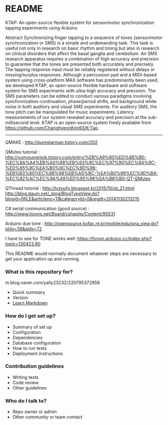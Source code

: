 # README #

KTAP: An open-source flexible system for sensorimotor synchronization tapping experiments using Arduino

Abstract
Synchronizing finger tapping to a sequence of tones (sensorimotor synchronization or SMS) is a simple and undemanding task. This task is useful not only in research on basic rhythm and timing but also in research on clinical disorders that affect the basal ganglia and cerebellum. An SMS research apparatus requires a combination of high accuracy and precision to guarantee that the tones are presented both accurately and precisely. The tapping response input must be reliably registered without delays or missing/surplus responses. Although a percussion pad and a MIDI-based system using cross-platform MAX software has predominantly been used, we developed KTAP, an open-source flexible hardware and software system for SMS experiments with ultra-high accuracy and precision. The SMS parameters can be edited to conduct various paradigms involving synchronization-continuation, phase/period shifts, and background white noise in both auditory and visual SMS experiments. For auditory SMS, the tone pitch can be manipulated for music experiments. Latency measurements of our system revealed accuracy and precision at the sub-millisecond level. KTAP is an open-source system freely available from https://github.com/ChanghyeonKim93/K-Tap.


--------------------------------------------------

QMAKE : http://purestarman.tistory.com/202

QMutex tutorial : http://yunyoungmok.tistory.com/entry/%EB%A9%80%ED%8B%B0-%EC%8A%A4%EB%A0%88%EB%93%9C%EC%97%90%EC%84%9C-%ED%95%9C%EA%B0%9C%EC%9D%98-%EB%B3%80%EC%88%98%EB%A5%BC-%EA%B0%99%EC%9D%B4-%EC%82%AC%EC%9A%A9%ED%95%98%EA%B8%B0-QT-QMutex

QThread tutorial : http://lvzuufx.blogspot.kr/2015/10/qt_21.html
http://blog.daum.net/_blog/BlogTypeView.do?blogid=0fjLE&articleno=11&categoryId=0&regdt=20141130213215

C# serial communication (good source) : http://www.hoons.net/Board/cshaptip/Content/95531

Arduino due tone : http://opensource.kofac.re.kr/mobile/edu/qna_view.do?pIdx=38&aIdx=72

I have to see for TONE works well :https://forum.arduino.cc/index.php?topic=130423.90

This README would normally document whatever steps are necessary to get your application up and running.

### What is this repository for? ###
m.blog.naver.com/yally23232/220795372958
* Quick summary
* Version
* [Learn Markdown](https://bitbucket.org/tutorials/markdowndemo)

### How do I get set up? ###

* Summary of set up
* Configuration
* Dependencies
* Database configuration
* How to run tests
* Deployment instructions

### Contribution guidelines ###

* Writing tests
* Code review
* Other guidelines

### Who do I talk to? ###

* Repo owner or admin
* Other community or team contact
